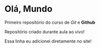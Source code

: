 # Olá, Mundo
Primeiro repositório do curso de *Git* e **Github**

Repositório criado durante aula ao vivo!

Essa linha eu adicionei diretamente no site!

